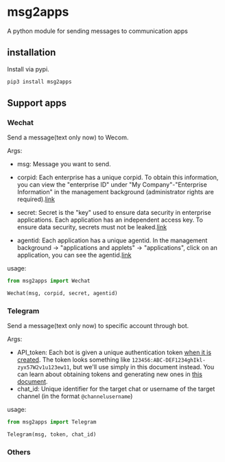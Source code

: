 # msg2apps

A python module for sending messages to communication apps

## installation

Install via pypi.

```bash
pip3 install msg2apps
```

## Support apps

### Wechat

Send a message(text only now) to Wecom.

Args:

- msg: Message you want to send.

- corpid: Each enterprise has a unique corpid. To obtain this information, you can view the "enterprise ID" under "My Company"-"Enterprise Information" in the management background (administrator rights are required).[link](https://work.weixin.qq.com/api/doc/90000/90135/90665#corpid)

- secret: Secret is the "key" used to ensure data security in enterprise applications. Each application has an independent access key. To ensure data security, secrets must not be leaked.[link](https://work.weixin.qq.com/api/doc/90000/90135/90665#secert)

- agentid: Each application has a unique agentid. In the management background -> "applications and applets" -> "applications", click on an application, you can see the agentid.[link](https://work.weixin.qq.com/api/doc/90000/90135/90665#agentid)

usage:

```python
from msg2apps import Wechat

Wechat(msg, corpid, secret, agentid)
```

### Telegram

Send a message(text only now) to specific account through bot.

Args:

- API_token: Each bot is given a unique authentication token [when it is created](https://core.telegram.org/bots#6-botfather). The token looks something like `123456:ABC-DEF1234ghIkl-zyx57W2v1u123ew11`, but we'll use simply **<token>** in this document instead. You can learn about obtaining tokens and generating new ones in [this document](https://core.telegram.org/bots#6-botfather).
- chat_id: Unique identifier for the target chat or username of the target channel (in the format `@channelusername`)

usage:

```python
from msg2apps import Telegram

Telegram(msg, token, chat_id)
```

### Others
